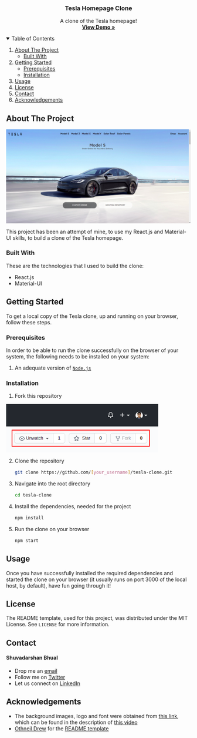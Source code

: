   <h3 align="center">Tesla Homepage Clone</h3>

  <p align="center">
    A clone of the Tesla homepage!
    <br />
    <a href="https://therangecoder.github.io/tesla-clone/"><strong>View Demo »</strong></a>
    <br />
  </p>
</p>



<!-- TABLE OF CONTENTS -->
<details open="open">
  <summary>Table of Contents</summary>
  <ol>
    <li>
      <a href="#about-the-project">About The Project</a>
      <ul>
        <li><a href="#built-with">Built With</a></li>
      </ul>
    </li>
    <li>
      <a href="#getting-started">Getting Started</a>
      <ul>
      	<li><a href="#prerequisites">Prerequisites</a></li>
        <li><a href="#installation">Installation</a></li>
      </ul>
    </li>
    <li><a href="#usage">Usage</a></li>
    <li><a href="#license">License</a></li>
    <li><a href="#contact">Contact</a></li>
    <li><a href="#acknowledgements">Acknowledgements</a></li>
  </ol>
</details>



<!-- ABOUT THE PROJECT -->
## About The Project

<div style="display: flex"><img src="./Documentation/img/tc_homepage_initial.png" /></div>

This project has been an attempt of mine, to use my React.js and Material-UI skills, to build a clone of the Tesla homepage.<br/>

### Built With

These are the technologies that I used to build the clone:
* React.js
* Material-UI



<!-- GETTING STARTED -->
## Getting Started

To get a local copy of the Tesla clone, up and running on your browser, follow these steps.

### Prerequisites

In order to be able to run the clone successfully on the browser of your system, the following needs to be installed on your system:

1. An adequate version of <a href='https://nodejs.org/en/'>`Node.js`</a>


### Installation

1. Fork this repository
<div style="display: flex"><img src="./Documentation/img/fork.png" /></div>

2. Clone the repository
   ```sh
   git clone https://github.com/[your_username]/tesla-clone.git
   ```

3. Navigate into the root directory
   ```sh
   cd tesla-clone
   ```
   
4. Install the dependencies, needed for the project
   ```sh
   npm install
   ```
   
5. Run the clone on your browser
   ```sh
   npm start
   ```


<!-- USAGE EXAMPLES -->
## Usage

Once you have successfully installed the required dependencies and started the clone on your browser (it usually runs on port 3000 of the local host, by default), have fun going through it!


<!-- LICENSE -->
## License

The README template, used for this project, was distributed under the MIT License. See `LICENSE` for more information.



<!-- CONTACT -->
## Contact

#### Shuvadarshan Bhual
* Drop me an [email](mailto:sbhual1998@gmail.com) 
* Follow me on [Twitter](https://twitter.com/theRangeCoder)
* Let us connect on [LinkedIn](https://www.linkedin.com/in/shuvadarshan-bhual)



<!-- ACKNOWLEDGEMENTS -->
## Acknowledgements
* The background images, logo and font were obtained from [this link](https://drive.google.com/drive/folders/1Myd9OK3EIm9EXgP1AAch_YEwF2-ngPqH), which can be found in the description of [this video](https://www.youtube.com/watch?v=Wn8Q8VbZIMQ)
* [Othneil Drew](https://www.othneildrew.com) for the [README template](https://github.com/othneildrew/Best-README-Template)
